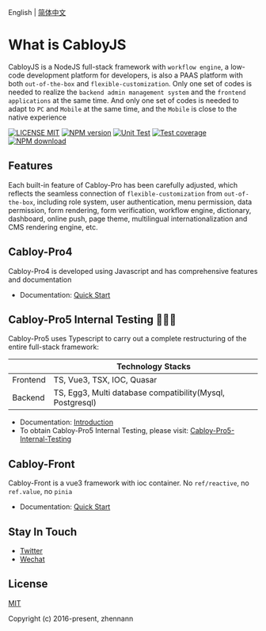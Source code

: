 English | [简体中文](./README.zh-CN.md)

# What is CabloyJS

CabloyJS is a NodeJS full-stack framework with `workflow engine`, a low-code development platform for developers, is also a PAAS platform with both `out-of-the-box` and `flexible-customization`. Only one set of codes is needed to realize the `backend admin management system` and the `frontend applications` at the same time. And only one set of codes is needed to adapt to `PC` and `Mobile` at the same time, and the `Mobile` is close to the native experience

[![LICENSE MIT][license-image]][license-url]
[![NPM version][npm-image]][npm-url]
[![Unit Test][test-image]][test-url]
[![Test coverage][codecov-image]][codecov-url]
[![NPM download][download-image]][download-url]

[license-image]: https://img.shields.io/badge/license-MIT-blue.svg
[license-url]: https://github.com/cabloy/cabloy-pro/blob/master/LICENSE
[npm-image]: https://img.shields.io/npm/v/cabloy.svg?style=flat-square
[npm-url]: https://npmjs.com/package/cabloy
[test-image]: https://github.com/cabloy/cabloy-pro/workflows/actions-unittest/badge.svg
[test-url]: https://github.com/cabloy/cabloy-pro/actions
[codecov-image]: https://img.shields.io/codecov/c/github/cabloy/cabloy-pro.svg?style=flat-square
[codecov-url]: https://codecov.io/gh/cabloy/cabloy-pro
[download-image]: https://img.shields.io/npm/dm/cabloy?color=orange&label=npm%20downloads
[download-url]: https://npmjs.com/package/cabloy


## Features

Each built-in feature of Cabloy-Pro has been carefully adjusted, which reflects the seamless connection of `flexible-customization` from `out-of-the-box`, including role system, user authentication, menu permission, data permission, form rendering, form verification, workflow engine, dictionary, dashboard, online push, page theme, multilingual internationalization and CMS rendering engine, etc.

## Cabloy-Pro4

Cabloy-Pro4 is developed using Javascript and has comprehensive features and documentation

- Documentation: [Quick Start](https://cabloy.com/articles/guide-quick-start.html)

## Cabloy-Pro5 Internal Testing 🚀🚀🚀

Cabloy-Pro5 uses Typescript to carry out a complete restructuring of the entire full-stack framework:

|          | Technology Stacks                                         |
| -------- | --------------------------------------------------------- |
| Frontend | TS, Vue3, TSX, IOC, Quasar                                |
| Backend  | TS, Egg3, Multi database compatibility(Mysql, Postgresql) |

- Documentation: [Introduction](https://front.cabloy.com/cabloy-pro/start/introduction.html)
- To obtain Cabloy-Pro5 Internal Testing, please visit: [Cabloy-Pro5-Internal-Testing](https://store.cabloy.com/articles/Cabloy-Pro5-Internal-Testing.html)

## Cabloy-Front

Cabloy-Front is a vue3 framework with ioc container. No `ref/reactive`, no `ref.value`, no `pinia`

- Documentation: [Quick Start](https://front.cabloy.com/guide/start/introduction.html)

## Stay In Touch

- [Twitter](https://twitter.com/zhennann2024)
- [Wechat](./docs/assets/images/wx-zhennann.jpg)

## License

[MIT](./LICENSE)

Copyright (c) 2016-present, zhennann

